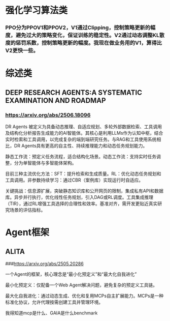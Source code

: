 # 强化学习算法类
### PPO分为PPOV1和PPOV2，V1通过Clipping，控制策略更新的幅度，避免过大的策略变化，保证训练的稳定性。V2通过动态调整KL散度的惩罚系数，控制策略更新的幅度。我现在做业务用的V1，算得比V2更快一些。

# 综述类
## DEEP RESEARCH AGENTS:A SYSTEMATIC EXAMINATION AND ROADMAP
### https://arxiv.org/abs/2506.18096 
DR Agents 被定义为具备动态推理、自适应规划、多轮外部数据检索、工具调用及结构化分析报告生成能力的AI智能体。其核心是利用LLMs作为认知中枢，结合实时检索和工具调用，以完成复杂的端到端研究任务。与RAG和工具使用系统相比，DR Agents具有更高的自主性、持续推理能力和动态任务规划能力。

静态工作流：预定义任务流程，适合结构化场景。动态工作流：支持实时任务调整，分为单智能体与多智能体架构。  

目前三种主流优化方法：SFT：提升检索和生成质量。RL：优化动态任务规划和工具调用。非参数持续学习：通过CBR（案例库）实现运行时自适应。

关键挑战：信息源扩展，突破静态知识库和公开网页的限制，集成私有API和数据库。异步并行执行，优化线性任务规划，引入DAG或RL调度。工具集成推理（TIR），通过RL增强工具选择的合理性和效率。基准对齐，需开发更贴近真实研究场景的评估指标。

# Agent框架
## ALITA
###https://arxiv.org/abs/2505.20286

一个Agent的框架，核心理念是“最小化预定义”和“最大化自我进化”  

最小化预定义：仅配备一个Web Agent解决问题，避免复杂的预定义工具链。

最大化自我进化：通过动态生成、优化和复用MCPs自主扩展能力。MCPs是一种标准化协议，允许代理按需创建工具并管理环境。

我得知道mcp是什么、GAIA是什么benchmark